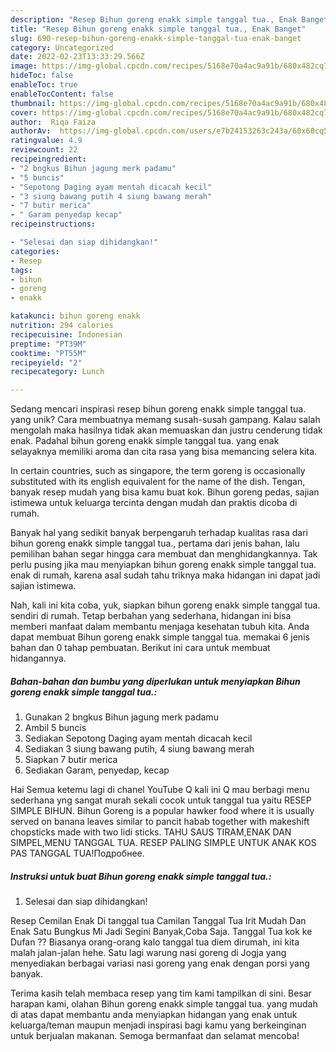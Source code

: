 ```yaml
---
description: "Resep Bihun goreng enakk simple tanggal tua., Enak Banget"
title: "Resep Bihun goreng enakk simple tanggal tua., Enak Banget"
slug: 690-resep-bihun-goreng-enakk-simple-tanggal-tua-enak-banget
category: Uncategorized
date: 2022-02-23T13:33:29.566Z
image: https://img-global.cpcdn.com/recipes/5168e70a4ac9a91b/680x482cq70/bihun-goreng-enakk-simple-tanggal-tua-foto-resep-utama.jpg
hideToc: false
enableToc: true
enableTocContent: false
thumbnail: https://img-global.cpcdn.com/recipes/5168e70a4ac9a91b/680x482cq70/bihun-goreng-enakk-simple-tanggal-tua-foto-resep-utama.jpg
cover: https://img-global.cpcdn.com/recipes/5168e70a4ac9a91b/680x482cq70/bihun-goreng-enakk-simple-tanggal-tua-foto-resep-utama.jpg
author:  Riqa Faiza
authorAv:  https://img-global.cpcdn.com/users/e7b24153263c243a/60x60cq50/avatar.jpg
ratingvalue: 4.9
reviewcount: 22
recipeingredient:
- "2 bngkus Bihun jagung merk padamu"
- "5 buncis"
- "Sepotong Daging ayam mentah dicacah kecil"
- "3 siung bawang putih 4 siung bawang merah"
- "7 butir merica"
- " Garam penyedap kecap"
recipeinstructions:

- "Selesai dan siap dihidangkan!"
categories:
- Resep
tags:
- bihun
- goreng
- enakk

katakunci: bihun goreng enakk 
nutrition: 294 calories
recipecuisine: Indonesian
preptime: "PT39M"
cooktime: "PT55M"
recipeyield: "2"
recipecategory: Lunch

---
```



Sedang mencari inspirasi resep bihun goreng enakk simple tanggal tua. yang unik? Cara membuatnya memang susah-susah gampang. Kalau salah mengolah maka hasilnya tidak akan memuaskan dan justru cenderung tidak enak. Padahal bihun goreng enakk simple tanggal tua. yang enak selayaknya memiliki aroma dan cita rasa yang bisa memancing selera kita.


In certain countries, such as singapore, the term goreng is occasionally substituted with its english equivalent for the name of the dish. Tengan, banyak resep mudah yang bisa kamu buat kok. Bihun goreng pedas, sajian istimewa untuk keluarga tercinta dengan mudah dan praktis dicoba di rumah.

Banyak hal yang sedikit banyak berpengaruh terhadap kualitas rasa dari bihun goreng enakk simple tanggal tua., pertama dari jenis bahan, lalu pemilihan bahan segar hingga cara membuat dan menghidangkannya. Tak perlu pusing jika mau menyiapkan bihun goreng enakk simple tanggal tua. enak di rumah, karena asal sudah tahu triknya maka hidangan ini dapat jadi sajian istimewa.


Nah, kali ini kita coba, yuk, siapkan bihun goreng enakk simple tanggal tua. sendiri di rumah. Tetap berbahan yang sederhana, hidangan ini bisa memberi manfaat dalam membantu menjaga kesehatan tubuh kita. Anda dapat membuat Bihun goreng enakk simple tanggal tua. memakai 6 jenis bahan dan 0 tahap pembuatan. Berikut ini cara untuk membuat hidangannya.

<!--inarticleads1-->

##### Bahan-bahan dan bumbu yang diperlukan untuk menyiapkan Bihun goreng enakk simple tanggal tua.:

1. Gunakan 2 bngkus Bihun jagung merk padamu
1. Ambil 5 buncis
1. Sediakan Sepotong Daging ayam mentah dicacah kecil
1. Sediakan 3 siung bawang putih, 4 siung bawang merah
1. Siapkan 7 butir merica
1. Sediakan  Garam, penyedap, kecap


Hai Semua ketemu lagi di chanel YouTube Q kali ini Q mau berbagi menu sederhana yng sangat murah sekali cocok untuk tanggal tua yaitu RESEP SIMPLE BIHUN. Bihun Goreng is a popular hawker food where it is usually served on banana leaves similar to pancit habab together with makeshift chopsticks made with two lidi sticks. TAHU SAUS TIRAM,ENAK DAN SIMPEL,MENU TANGGAL TUA. RESEP PALING SIMPLE UNTUK ANAK KOS PAS TANGGAL TUA!Подробнее. 

<!--inarticleads2-->

##### Instruksi untuk buat Bihun goreng enakk simple tanggal tua.:


1. Selesai dan siap dihidangkan!

Resep Cemilan Enak Di tanggal tua Camilan Tanggal Tua Irit Mudah Dan Enak Satu Bungkus Mi Jadi Segini Banyak,Coba Saja. Tanggal Tua kok ke Dufan ?? Biasanya orang-orang kalo tanggal tua diem dirumah, ini kita malah jalan-jalan hehe. Satu lagi warung nasi goreng di Jogja yang menyediakan berbagai variasi nasi goreng yang enak dengan porsi yang banyak. 

Terima kasih telah membaca resep yang tim kami tampilkan di sini. Besar harapan kami, olahan Bihun goreng enakk simple tanggal tua. yang mudah di atas dapat membantu anda menyiapkan hidangan yang enak untuk keluarga/teman maupun menjadi inspirasi bagi kamu yang berkeinginan untuk berjualan makanan. Semoga bermanfaat dan selamat mencoba!
